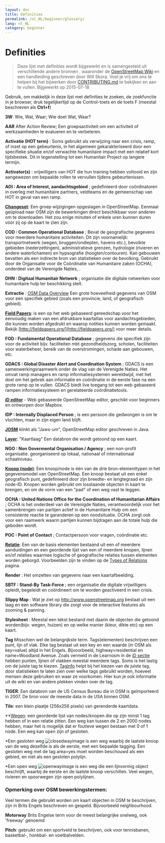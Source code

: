 ```yaml
---
layout: doc
title: Definities 
permalink: /nl_NL/beginner/glossary/
lang: nl_NL
category: beginner
---
```


Definities 
============

> Deze lijst met definities wordt bijgewerkt en is samengesteld uit verschillende andere bronnen , waaronder de [OpenStreetMap Wiki](http://wiki.openstreetmap.org/wiki/Main_Page) en een handleiding geschreven door Will Skora. Voel je vrij om ons te helpen bij het bijwerken door [CONTRIBUTING.md](https://github.com/hotosm/learnosm/blob/gh-pages/CONTRIBUTING.md) te bekijken en aan te vullen. 
> Bijgewerkt op 2015-07-18  

Gebruik, om makkelijk in deze lijst met definities te zoeken, de zoekfunctie in je browser, druk tegelijkertijd op de Control-toets en de toets F (meestal beschreven als **Ctrl+f**)  

**3W**: Wie, Wat, Waar; Wie doet Wat, Waar?  

**AAR** After Action Review; Een groepsactiviteit om een activiteit of werkzaamheden te evalueren en te verbeteren.

**Activatie (HOT term)** : Soms gebruikt als verwijzing naar een crisis, ramp, of inzet op een gebeurtenis, in het algemeen gekarakteriseerd door een specifieke situatie en/of verwachte humanitaire impact met een relatief kort tijdsbestek. Dit in tegenstelling tot een Humanitair Project op langere termijn.

**Activator(s)** : vrijwilligers van HOT die hun training hebben voltooid en zijn aangewezen om bepaalde rollen te vervullen tijdens gebeurtenissen. 

**AOI : Area of Interest, aandachtsgebied** ; gedefinieerd door coördinatoren in overleg met humanitaire partners, veldteams en de gemeenschap van HOT in geval van een ramp.


**[Changeset](http://wiki.openstreetmap.org/wiki/Changeset)**: Een groep wijzigingen opgeslagen in OpenStreetMap. Eenmaal geüpload naar OSM zijn de bewerkingen direct beschikbaar voor anderen om te downloaden. Het zou enige minuten of enkele uren kunnen duren vóór zij op de kaart te zien zijn.

**COD : Common Operational Database** ; Bevat de geografische gegevens voor meerdere humanitaire activiteiten. Dit zijn voornamelijk: transportnetwerk (wegen, bruggen/ondiepten, havens etc.), bevolkte gebieden (nederzettingen), administratieve grenzen, hydrologie (rivieren en andere waterlichamen) en hypsografie (hoogten/contouren). Kan gebouwen bevatten als een indirecte bron van statistieken over de bevolking.  Gebruikt door de Organisatie voor de Coördinatie van Humanitaire zaken (OCHA), onderdeel van de Verenigde Naties, .

**DHN : Digitaal Humanitair Netwerk** ; organisatie die digitale netwerken voor humanitaire hulp ter beschikking stelt.

**Extractie** : [OSM Data Overview](/nl/osm-data/data-overview/) Een grote hoeveelheid gegevens van OSM voor een specifiek gebied (zoals een provincie, land, of geografisch gebied).

**[Field Papers](/nl_NL/mobile-mapping/field-papers/)**: is een op het web gebaseerd gereedschap voor het eenvoudig maken van een afdrukbare kaartatlas voor aandachtsgebieden, die kunnen worden afgedrukt en waarop notities kunnen worden gemaakt. Bekijk [http://fieldpapers.org/](http://fieldpapers.org/) voor meer details. 

**FOD : Fundamental Operational Database** ; gegevens die specifiek zijn voor de activiteit bijv. faciliteiten mbt gezondheidszorg, scholen, faciliteiten voor waterbeheer, bereik van de overstromingen, schade aan gebouwen, etc.

**GDACS : Global Disaster Alert and Coordination System** ; GDACS is een samenwerkingsraamwerk onder de vlag van de Verenigde Naties. Het omvat ramp managers en ramp informatiesystemen wereldwijd, met het doel om het gebrek aan informatie en coördinatie in de eerste fase na een grote ramp op te vullen. GDACS biedt live toegang tot een web gebaseerd rampen informatiesysteem en gerelateerde coördinatietools.

**[iD editor](/nl_NL/beginner/id-editor/)** - Web gebaseerde OpenStreetMap editor, geschikt voor beginners en ontworpen door Mapbox. 

**IDP : Internally Displaced Person** ; is een persoon  die gedwongen is om te vluchten, maar in zijn eigen land blijft.

**[JOSM](https://josm.openstreetmap.de/)** klinkt als "Jaws-um", OpenStreetMap editor geschreven in Java. 

**[Layer](http://wiki.openstreetmap.org/wiki/Layer)**: "Kaartlaag" Een databron die wordt getoond op een kaart. 

**NGO : Non Govermental Organisation / Agency** ; een non-profit organisatie. georganiseerd op lokaal, nationaal of internationaal schaalniveau.  

**[Knoop (node)](http://wiki.openstreetmap.org/wiki/NL:Knoop)**: Een knoop/node is één van de drie bron-elementtypen in het gegevensmodel van OpenStreetMap. Een knoop bestaat uit een enkel geografisch punt, gedefinieerd door zijn breedte- en lengtegraad en zijn node-ID. Knopen worden gebruikt om losstaande objecten in kaart te brengen, en om de vorm van een "pad" of een weg vast te leggen.

**OCHA : United Nations Office for the Coordination of Humanitarian Affairs** ; OCHA is het onderdeel van de Verenigde Naties, verantwoordelijk voor het samenbrengen van partijen actief in de Humanitaire Hulp om een consistente reactie te garanderen op een noodsituatie. OCHA zorgt ook voor een raamwerk waarin partijen kunnen bijdragen aan de totale hulp die geboden wordt.

**POC : Point of Contact** ; Contactpersoon voor vragen, coördinatie  etc.

**[Relatie](http://wiki.openstreetmap.org/wiki/Relation)**: Een van de basis elementen bestaand uit een of meerdere aanduidingen en een geordende lijst van een of meerdere knopen, lijnen en/of relaties waarmee logische of geografische relaties tussen elementen worden geborgd. Voorbeelden zijn te vinden op de [Types of Relations](http://wiki.openstreetmap.org/wiki/Types_of_relation) pagina. 

**Render** : Het omzetten van gegevens naar een kaartafbeelding. 

**SBTF : Stand-By Task-Force** ; een organisatie die digitale vrijwilligers opleidt, begeleidt en coördineert om te worden geactiveerd in een crisis.

**Slippy Map** : Wat je ziet op <http://www.openstreetmap.org>  bestaat uit een laag en een   software library die zorgt voor de interactive features als zooming & panning.

**Stylesheet** : Meestal een tekst bestand met daarin de objecten die getoond worden(bijv. wegen, huizen) en op welke manier (kleur, dikte etc) op een kaart.

**Tag** Misschien wel de belangrijkste term. Tags(elementen) beschrijven een punt, lijn of vlak. Elke tag bestaat uit een key en een waarde (in OSM als key=value) altijd in het Engels. Bijvoorbeeld, highway=residential en name=Woodland Avenue. Zoals vermeld in de Learnosm in de [iD sectie](/nl_NL/beginner/id-editor/#basic-editing-with-id) hebben punten, lijnen of vlakken meestal meerdere tags. Soms is het lastig om de juiste tag te kiezen. [Taginfo](https://taginfo.openstreetmap.org/) helpt bij het kiezen van de juiste tag, door statistieken te laten zien over welke tags gebruikt worden, hoeveel mensen deze gebruiken en waar ze voorkomen. Hier kun je ook informatie uit de wiki en van andere plekken vinden over de tag.

**TIGER**: Een databron van de US Census Bureau die in OSM is geïmporteerd in 2007. De bron voor de meeste data in de USA binnen OSM.

**Tile**: een klein plaatje (256x256 pixels) van gerenderde kaartdata.

**[Wegen](https://wiki.openstreetmap.org/wiki/NL:Weg): een georderde lijst van nodes/knopen die op zijn minst 1 tag hebben of in een relatie zitten. Een weg kan tussen de 2 en 2000 nodes hebben, maar het is mogelijk dat er foutieve wegen bestaan met 0 of 1 node. Een weg kan open zijn of gesloten.  

*Een gesloten weg ![closedwayimage](http://wiki.openstreetmap.org/w/images/thumb/e/ed/Mf_closed_way.svg/20px-Mf_closed_way.svg.png) is een weg waarbij de laatste knoop van de weg dezelfde is als de eerste, met een bepaalde tagging. Een gesloten weg met de tag area=yes moet worden beschouwd als een gebied, en niet als een gesloten polylijn. 

*Een open weg ![openwayimage](http://wiki.openstreetmap.org/w/images/thumb/2/2a/Mf_way.svg/20px-Mf_way.svg.png) is een weg die een lijnvormig object beschrijft, waarbij de eerste en de laatste knoop verschillen. Veel wegen, rivieren en spoorwegen zijn open polylijnen.
 
### Opmerking over OSM bewerkingstermen:

Veel termen die gebruikt worden om kaart objecten in OSM te beschrijven, zijn in Brits Engels beschreven en gespeld. Bijvoorbeeld neighbourhood.

**Motorway** Brits Engelse term voor de meest belangrijke snelweg, ook 'freeway' genoemd

**Pitch**: gebruikt om een sportveld te beschrijven, ook voor tennisbanen, basketbal-, honkbal- en voetbalvelden.